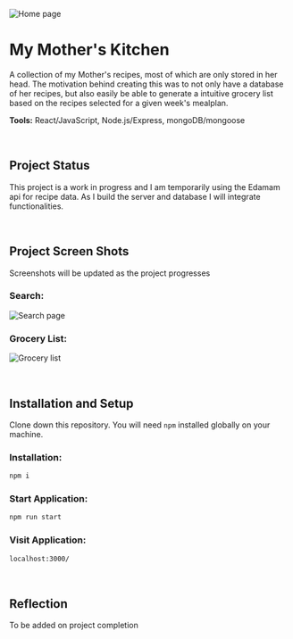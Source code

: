 ![Home page](https://i.imgur.com/DZpDOqp.png)

# My Mother's Kitchen

A collection of my Mother's recipes, most of which are only stored in her head. The motivation behind creating this was to not only have a database of her recipes, but also easily be able to generate a intuitive grocery list based on the recipes selected for a given week's mealplan.

**Tools:** React/JavaScript, Node.js/Express, mongoDB/mongoose

<p>&nbsp;</p>

## Project Status

This project is a work in progress and I am temporarily using the Edamam api for recipe data. As I build the server and database I will integrate functionalities.

<p>&nbsp;</p>

## Project Screen Shots

Screenshots will be updated as the project progresses

### Search:

![Search page](https://i.imgur.com/f0LpvzY.png)

### Grocery List:

![Grocery list](https://i.imgur.com/m4FUQud.png)

<p>&nbsp;</p>

## Installation and Setup

Clone down this repository. You will need `npm` installed globally on your machine.

### Installation:

```sh
npm i
```

### Start Application:

```sh
npm run start
```

### Visit Application:

```sh
localhost:3000/
```

<p>&nbsp;</p>

## Reflection

To be added on project completion
